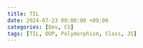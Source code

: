 ```yaml
---
title: TIL
date: 2024-07-23 00:00:00 +09:00
categories: [Dev, CS]
tags: [TIL, OOP, Polymorphism, Class, JS]
---
```

